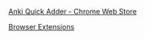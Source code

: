 [Anki Quick Adder - Chrome Web Store](https://chrome.google.com/webstore/detail/anki-quick-adder/gpbcbbajoagdgnokieocaplbhkiidmmb)

[Browser Extensions](../Catagories/Browser/Browser%20Extensions.md)
